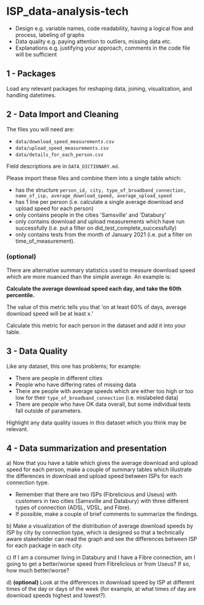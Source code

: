 # ISP_data-analysis-tech

* Design        e.g. variable names, code readability, having a logical flow and process, labeling of graphs
* Data quality  e.g. paying attention to outliers, missing data etc.
* Explanations  e.g. justifying your approach, comments in the code file will be sufficient
  

## 1 - Packages
Load any relevant packages for reshaping data, joining, visualization, and handling datetimes.

## 2 - Data Import and Cleaning
The files you will need are:

* `data/download_speed_measurements.csv`
* `data/upload_speed_measurements.csv`
* `data/details_for_each_person.csv`
  
Field descriptions are in `DATA_DICTIONARY.md`.

Please import these files and combine them into a single table which:

  * has the structure `person_id, city, type_of_broadband_connection, name_of_isp, average_download_speed, average_upload_speed`
  * has 1 line per person (i.e. calculate a single average download and upload speed for each person)
  * only contains people in the cities 'Samsville' and 'Databury'
  * only contains download and upload measurements which have run successfully (i.e. put a filter on did_test_complete_successfully)
  * only contains tests from the month of January 2021 (i.e. put a filter on time_of_measurement).

### (optional)

There are alternative summary statistics used to measure download speed which are more nuanced than the simple average. An example is:

**Calculate the average download speed each day, and take the 60th percentile.**

The value of this metric tells you that 'on at least 60% of days, average download speed will be at least x.'

Calculate this metric for each person in the dataset and add it into your table.

## 3 - Data Quality

Like any dataset, this one has problems; for example:
  * There are people in different cities
  * People who have differing rates of missing data
  * There are people with average speeds which are either too high or too low for their `type_of_broadband_connection` (i.e. mislabeled data)
  * There are people who have OK data overall, but some individual tests fall outside of parameters.

Highlight any data quality issues in this dataset which you think may be relevant.

## 4 - Data summarization and presentation
a) Now that you have a table which gives the average download and upload speed for each person, make a couple of summary tables which illustrate the differences in download and upload speed between ISPs for each connection type.
  * Remember that there are two ISPs (Fibrelicious and Useus) with customers in two cities (Samsville and Databury) with three different types of connection (ADSL, VDSL, and Fibre).
  * If possible, make a couple of brief comments to summarize the findings.

b) Make a visualization of the distribution of average download speeds by ISP by city by connection type, which is designed so that a technically aware stakeholder can read the graph and see the differences between ISP for each package in each city.

c) If I am a consumer living in Databury and I have a Fibre connection, am I going to get a better/worse speed from Fibrelicious or from Useus? If so, how much better/worse?

d) **(optional)** Look at the differences in download speed by ISP at different times of the day or days of the week (for example, at what times of day are download speeds highest and lowest?).
